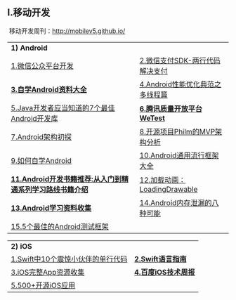 <h2>I.移动开发</h2>

<p>&nbsp;移动开发周刊：<a href="http://mobilev5.github.io/">http://mobilev5.github.io/</a></p>
<table>
  <tr>
    <td colspan='2'><strong>1) Android</strong></td>
  </tr>
  <tr>
    <td><a href="http://www.cnblogs.com/txw1958/p/wxpay-mkt-transfer.html">1.微信公众平台开发</a></td>
    <td><a href="http://arccode.net/2016/05/02/微信支付SDK-两行代码解决支付/?hmsr=toutiao.io&amp;amp;utm_medium=toutiao.io&amp;amp;utm_source=toutiao.io">2.微信支付SDK-两行代码解决支付</a></td>
  </tr>
  <tr>
    <td><a href="http://bbs.jiandaima.com/thread-306-1-1.html"><strong>3.自学Android资料大全</strong></a></td>
     <td><a href="http://mp.weixin.qq.com/s?__biz=MzA3NTYzODYzMg==&amp;mid=2653577007&amp;idx=1&amp;sn=0786fca3a00c4d0a1b580999b2b7a0f5&amp;scene=1&amp;srcid=0520OEDbwx6tncGUOlTCjvp9#wechat_redirect">4.Android性能优化典范之多线程篇</a></td>
  </tr>
  <tr>
    <td><a href="http://www.wanwuyun.com/pages/news/315.html">5.Java开发者应当知道的7个最佳Android开发库</a></td>
    <td><a href="http://wetest.qq.com/lab/"><strong>6.腾讯质量开放平台WeTest</strong></a></td>
  </tr>
  <tr>
    <td><a href="http://www.lightskystreet.com/2016/05/20/android-architecture/">7.Android架构初探</a></td>
    <td><a href="http://www.lightskystreet.com/2015/02/10/philm_mvp/">8.开源项目Philm的MVP架构分析</a></td>
  </tr>
  <tr>
    <td><a href="http://gityuan.com/2016/04/24/how-to-study-android/?rel=time">9.如何自学Android</a></td>
    <td><a href="http://www.phpxs.com/post/5067">10.Android通用流行框架大全</a></td>
  </tr>
  <tr>
    <td><a href="http://diycode.cc/wiki/androidbook?hmsr=toutiao.io&amp;amp;utm_medium=toutiao.io&amp;amp;utm_source=toutiao.io"><strong>11.Android开发书籍推荐:从入门到精通系列学习路线书籍介绍</strong></a></td>
    <td><a href="https://github.com/dinuscxj/LoadingDrawable">12.加载动画：LoadingDrawable</a></td>
  </tr>
  <tr>
    <td><a href="https://github.com/Freelander/Android_Data"><strong>13.Android学习资料收集</strong></a></td>
    <td><a href="http://developer.51cto.com/art/201607/513681.htm">14.Android内存泄漏的八种可能</a></td>
  </tr>
  <tr>
    <td><a href="http://xfenglin.com/a/12007061970.html">15.5个最佳的Android测试框架</a></td>
    <td></td>
  </tr>
</table>

<table>
  <tr>
    <td colspan='2'><strong>2) iOS</strong></td>
  </tr>
  <tr>
    <td><a href="http://swift.gg/2016/04/18/10-Swift-One-Liners-To-Impress-Your-Friends/">1.Swift中10个震惊小伙伴的单行代码</a></td>
    <td><a href="https://github.com/ipader/SwiftGuide/blob/master/weekly/Issue-53.md"><strong>2.Swift语言指南</strong></a></td>
  </tr>
  <tr>
    <td><a href="http://www.henishuo.com/ios-app-fully-code/">3.iOS完整App资源收集</a></td>
    <td><a href="https://github.com/BaiduHiDeviOS/iOS-Tech-Weekly"><strong>4.百度iOS技术周报</strong></a></td>
  </tr>
  <tr>
    <td><a href="https://github.com/dkhamsing/open-source-ios-apps">5.500+开源iOS应用</a></td>
    <td></td>
  </tr>
</table>
